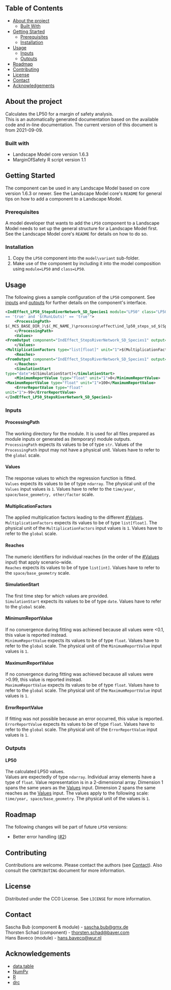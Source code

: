 ## Table of Contents
* [About the project](#about-the-project)
  * [Built With](#built-with)
* [Getting Started](#getting-started)
  * [Prerequisites](#prerequisites)
  * [Installation](#installation)
* [Usage](#usage)
  * [Inputs](#inputs)
  * [Outputs](#outputs)
* [Roadmap](#roadmap)
* [Contributing](#contributing)
* [License](#license)
* [Contact](#contact)
* [Acknowledgements](#acknowledgements)


## About the project
Calculates the LP50 for a margin of safety analysis.  
This is an automatically generated documentation based on the available code and in-line documentation. The current
version of this document is from 2021-09-09.  

### Built with
* Landscape Model core version 1.6.3
* MarginOfSafety R script version 1.1 


## Getting Started
The component can be used in any Landscape Model based on core version 1.6.3 or newer. See the Landscape Model
core's `README` for general tips on how to add a component to a Landscape Model.

### Prerequisites
A model developer that wants to add the `LP50` component to a Landscape Model needs to set up the general 
structure for a Landscape Model first. See the Landscape Model core's `README` for details on how to do so.

### Installation
1. Copy the `LP50` component into the `model\variant` sub-folder.
2. Make use of the component by including it into the model composition using `module=LP50` and 
   `class=LP50`. 


## Usage
The following gives a sample configuration of the `LP50` component. See [inputs](#inputs) and 
[outputs](#outputs) for further details on the component's interface.
```xml
<IndEffect_LP50_StepsRiverNetwork_SD_Species1 module="LP50" class="LP50" enabled_expression="'$(RunStepsRiverNetwork)'
== 'true' and '$(RunLGuts)' == 'true'">
    <ProcessingPath>
$(_MCS_BASE_DIR_)\$(_MC_NAME_)\processing\effect\ind_lp50_steps_sd_$(Species1)
    </ProcessingPath>
    <Values>
<FromOutput component="IndEffect_StepsRiverNetwork_SD_Species1" output="GutsSurvivalReaches" />
    </Values>
<MultiplicationFactors type="list[float]" unit="1">$(MultiplicationFactors)</MultiplicationFactors>
    <Reaches>
<FromOutput component="IndEffect_StepsRiverNetwork_SD_Species1" output="Reaches" />
    </Reaches>
    <SimulationStart
type="date">$(SimulationStart)</SimulationStart>
    <MinimumReportValue type="float" unit="1">0</MinimumReportValue>
<MaximumReportValue type="float" unit="1">100</MaximumReportValue>
    <ErrorReportValue type="float"
unit="1">-99</ErrorReportValue>
</IndEffect_LP50_StepsRiverNetwork_SD_Species1>
```

### Inputs
#### ProcessingPath
The working directory for the module. It is used for all files prepared as module inputs
or generated as (temporary) module outputs.  
`ProcessingPath` expects its values to be of type `str`.
Values of the `ProcessingPath` input may not have a physical unit.
Values have to refer to the `global` scale.

#### Values
The response values to which the regression function is fitted.  
`Values` expects its values to be of type `ndarray`.
The physical unit of the `Values` input values is `1`.
Values have to refer to the `time/year, space/base_geometry, other/factor` scale.

#### MultiplicationFactors
The applied multiplication factors leading to the different [#Values](#Values).  
`MultiplicationFactors` expects its values to be of type `list[float]`.
The physical unit of the `MultiplicationFactors` input values is `1`.
Values have to refer to the `global` scale.

#### Reaches
The numeric identifiers for individual reaches (in the order of the [#Values](#Values) 
input) that apply scenario-wide.  
`Reaches` expects its values to be of type `list[int]`.
Values have to refer to the `space/base_geometry` scale.

#### SimulationStart
The first time step for which values are provided.  
`SimulationStart` expects its values to be of type `date`.
Values have to refer to the `global` scale.

#### MinimumReportValue
If no convergence during fitting was achieved because all values were <0.1, this value is
reported instead.  
`MinimumReportValue` expects its values to be of type `float`.
Values have to refer to the `global` scale.
The physical unit of the `MinimumReportValue` input values is `1`.

#### MaximumReportValue
If no convergence during fitting was achieved because all values were >0.99, this value
is reported instead.  
`MaximumReportValue` expects its values to be of type `float`.
Values have to refer to the `global` scale.
The physical unit of the `MaximumReportValue` input values is `1`.

#### ErrorReportValue
If fitting was not possible because an error occurred, this value is reported.  
`ErrorReportValue` expects its values to be of type `float`.
Values have to refer to the `global` scale.
The physical unit of the `ErrorReportValue` input values is `1`.

### Outputs
#### LP50
The calculated LP50 values.  
Values are expectedly of type `ndarray`.
Individual array elements have a type of `float`.
Value representation is in a 2-dimensional array.
Dimension 1 spans the same years as the [Values](#Values) input.
Dimension 2 spans the same reaches as the [Values](#Values) input.
The values apply to the following scale: `time/year, space/base_geometry`.
The physical unit of the values is `1`.


## Roadmap
The following changes will be part of future `LP50` versions:
* Better error handling ([#2](https://gitlab.bayer.com/aqrisk-landscape/lp50-component/-/issues/2))


## Contributing
Contributions are welcome. Please contact the authors (see [Contact](#contact)). Also consult the `CONTRIBUTING` 
document for more information.


## License
Distributed under the CC0 License. See `LICENSE` for more information.


## Contact
Sascha Bub (component & module) - sascha.bub@gmx.de  
Thorsten Schad (component) - thorsten.schad@bayer.com  
Hans Baveco (module) - hans.baveco@wur.nl  


## Acknowledgements
* [data.table](https://cran.r-project.org/web/packages/data.table)  
* [NumPy](https://numpy.org)  
* [R](https://cran.r-project.org)  
* [drc](https://cran.r-project.org/web/packages/drc/index.html)  
